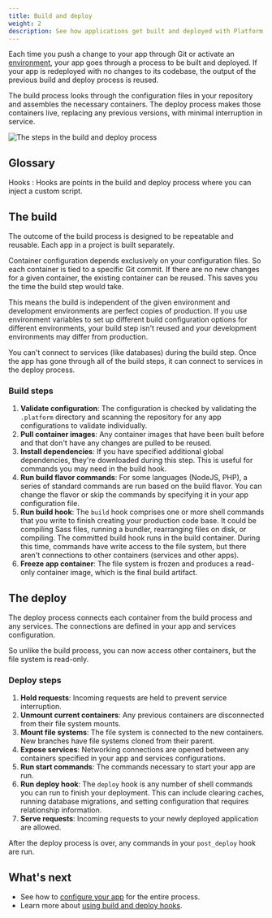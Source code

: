 ```yaml
---
title: Build and deploy
weight: 2
description: See how applications get built and deployed with Platform.sh.
---
```


Each time you push a change to your app through Git or activate an [environment](../administration/web/environments.md),
your app goes through a process to be built and deployed.
If your app is redeployed with no changes to its codebase, the output of the previous build and deploy process is reused.

The build process looks through the configuration files in your repository and assembles the necessary containers.
The deploy process makes those containers live, replacing any previous versions, with minimal interruption in service.

![The steps in the build and deploy process](/images/workflow/build-pipeline.svg "0.50")

## Glossary

Hooks
: Hooks are points in the build and deploy process where you can inject a custom script.

## The build

The outcome of the build process is designed to be repeatable and reusable.
Each app in a project is built separately.

Container configuration depends exclusively on your configuration files.
So each container is tied to a specific Git commit.
If there are no new changes for a given container, the existing container can be reused.
This saves you the time the build step would take.

This means the build is independent of the given environment and development environments are perfect copies of production.
If you use environment variables to set up different build configuration options for different environments,
your build step isn't reused and your development environments may differ from production.

You can't connect to services (like databases) during the build step.
Once the app has gone through all of the build steps, it can connect to services in the deploy process.

### Build steps

1. **Validate configuration**:
   The configuration is checked by validating the `.platform` directory and scanning the repository for any app configurations to validate individually.
1. **Pull container images**:
   Any container images that have been built before and that don't have any changes are pulled to be reused.
1. **Install dependencies**:
   If you have specified additional global dependencies, they're downloaded during this step.
   This is useful for commands you may need in the build hook.
1. **Run build flavor commands**:
   For some languages (NodeJS, PHP), a series of standard commands are run based on the build flavor.
   You can change the flavor or skip the commands by specifying it in your app configuration file.
1. **Run build hook**:
   The `build` hook comprises one or more shell commands that you write to finish creating your production code base.
   It could be compiling Sass files, running a bundler, rearranging files on disk, or compiling.
   The committed build hook runs in the build container.
   During this time, commands have write access to the file system, but there aren't connections to other containers (services and other apps).
1. **Freeze app container**:
   The file system is frozen and produces a read-only container image, which is the final build artifact.

## The deploy

The deploy process connects each container from the build process and any services.
The connections are defined in your app and services configuration.

So unlike the build process, you can now access other containers,
but the file system is read-only.

### Deploy steps

1. **Hold requests**:
   Incoming requests are held to prevent service interruption.
1. **Unmount current containers**:
   Any previous containers are disconnected from their file system mounts.
1. **Mount file systems**:
   The file system is connected to the new containers.
   New branches have file systems cloned from their parent.
1. **Expose services**:
   Networking connections are opened between any containers specified in your app and services configurations.
1. **Run start commands**:
   The commands necessary to start your app are run.
1. **Run deploy hook**:
   The `deploy` hook is any number of shell commands you can run to finish your deployment.
   This can include clearing caches, running database migrations, and setting configuration that requires relationship information.
1. **Serve requests**:
  Incoming requests to your newly deployed application are allowed.

After the deploy process is over, any commands in your `post_deploy` hook are run.

## What's next

* See how to [configure your app](../configuration/app/_index.md) for the entire process.
* Learn more about [using build and deploy hooks](../configuration/app/hooks.md).
